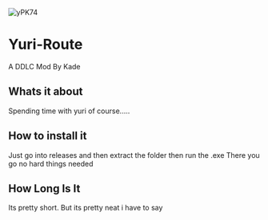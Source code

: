![yPK74](https://i.imgur.com/k2FUuOt.png)
# Yuri-Route
A DDLC Mod By Kade

## Whats it about
Spending time with yuri of course.....

## How to install it
Just go into releases and then extract the folder then run the .exe
There you go no hard things needed

## How Long Is It
Its pretty short. But its pretty neat i have to say

